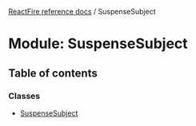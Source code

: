 [ReactFire reference docs](../README.md) / SuspenseSubject

# Module: SuspenseSubject

## Table of contents

### Classes

- [SuspenseSubject](../classes/SuspenseSubject.SuspenseSubject-1.md)
